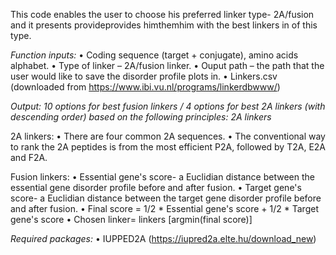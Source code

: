This code enables the user to choose his preferred linker type- 2A/fusion and it presents provideprovides himthemhim  with the best linkers in of this type.

*Function inputs:*
•	Coding sequence (target + conjugate), amino acids alphabet.
•	Type of linker – 2A/fusion linker.
•	Ouput path – the path that the user would like to save the disorder profile plots in.
•	Linkers.csv (downloaded from https://www.ibi.vu.nl/programs/linkerdbwww/)

*Output: 10 options for best fusion linkers / 4 options for best 2A linkers (with descending order) based on the following principles:
2A linkers*

2A linkers:
•	There are four common 2A sequences.
•	The conventional way to rank the 2A peptides is from the most efficient P2A, followed by T2A, E2A and F2A.

Fusion linkers:
•	Essential gene's score- a Euclidian distance between the essential gene disorder profile before and after fusion.
•	Target gene's score- a Euclidian distance between the target gene disorder profile before and after fusion.
•	Final score = 1/2 * Essential gene's score + 1/2 * Target gene's score
•	Chosen linker= linkers [argmin(final score)]


*Required packages:*
•	IUPPED2A (https://iupred2a.elte.hu/download_new)
